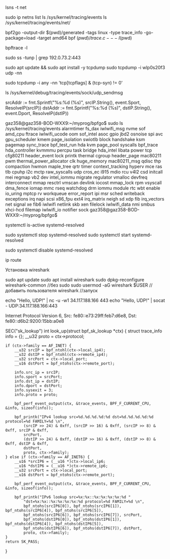 lsns -t net


sudo ip netns list
ls /sys/kernel/tracing/events
ls /sys/kernel/tracing/events/net/




bpf2go -output-dir $(pwd)/generated -tags linux -type trace_info -go-package=load -target amd64 bpf $(pwd)/trace.c -- -I$(pwd)

bpftrace -l

sudo ss -tunp | grep 192.0.73.2:443


sudo apt update && sudo apt install -y tcpdump
sudo tcpdump -i wlp0s20f3 udp -nn

sudo tcpdump -i any -nn 'tcp[tcpflags] & (tcp-syn) != 0'

ls /sys/kernel/debug/tracing/events/sock/udp_sendmsg


srcAddr := fmt.Sprintf("%s:%d (%s)", srcIP.String(), event.Sport, ResolveIP(srcIP))
dstAddr := fmt.Sprintf("%s:%d (%s)", dstIP.String(), event.Dport, ResolveIP(dstIP))


gaz358@gaz358-BOD-WXX9:~/myprog/bpfgo$ sudo ls /sys/kernel/tracing/events
alarmtimer        fs_dax          iwlwifi_msg    nvme            sof
amd_cpu           ftrace          iwlwifi_ucode  oom             sof_intel
asoc              gpio            jbd2           osnoise         spi
avc               gpu_scheduler   kmem           page_isolation  swiotlb
block             handshake       ksm            pagemap         sync_trace
bpf_test_run      hda             kvm            page_pool       syscalls
bpf_trace         hda_controller  kvmmmu         percpu          task
bridge            hda_intel       libata         power           tcp
cfg80211          header_event    lock           printk          thermal
cgroup            header_page     mac80211       pwm             thermal_power_allocator
clk               huge_memory     mac80211_msg   qdisc           thp
compaction        hwmon           maple_tree     qrtr            timer
context_tracking  hyperv          mce            ras             tlb
cpuhp             i2c             mctp           raw_syscalls    udp
cros_ec           i915            mdio           rcu             v4l2
csd               initcall        mei            regmap          vb2
dev               intel_iommu     migrate        regulator       vmalloc
devfreq           interconnect    mmap           resctrl         vmscan
devlink           iocost          mmap_lock      rpm             vsyscall
dma_fence         iomap           mmc            rseq            watchdog
drm               iommu           module         rtc             wbt
enable            io_uring        mptcp          rv              workqueue
error_report      ipi             msr            sched           writeback
exceptions        irq             napi           scsi            x86_fpu
ext4              irq_matrix      neigh          sd              xdp
fib               irq_vectors     net            signal          xe
fib6              iwlwifi         netlink        skb             xen
filelock          iwlwifi_data    nmi            smbus           xhci-hcd
filemap           iwlwifi_io      notifier       sock
gaz358@gaz358-BOD-WXX9:~/myprog/bpfgo$ 


systemctl is-active systemd-resolved

sudo systemctl stop systemd-resolved
sudo systemctl start systemd-resolved

sudo systemctl disable systemd-resolved

ip route

Установка wireshark

sudo apt update
sudo apt install wireshark
sudo dpkg-reconfigure wireshark-common //без sudo
sudo usermod -aG wireshark $USER //добавить пользователя
wireshark //запуск

echo "Hello, UDP!" | nc -u -w1 34.117.188.166 443
echo "Hello, UDP!" | socat - UDP:34.117.188.166:443


Internet Protocol Version 6, Src: fe80::e73:29ff:feb7:d6e8, Dst: fe80::d6b2:9200:15bb:a0e8


SEC("sk_lookup")
int look_up(struct bpf_sk_lookup *ctx) {
    struct trace_info info = {};
    __u32 proto = ctx->protocol;

    if (ctx->family == AF_INET) {
        __u32 srcIP = bpf_ntohl(ctx->local_ip4);
        __u32 dstIP = bpf_ntohl(ctx->remote_ip4);
        __u32 srcPort = ctx->local_port;
        __u16 dstPort = bpf_ntohs(ctx->remote_port);

        info.src_ip = srcIP;
        info.sport = srcPort;
        info.dst_ip = dstIP;
        info.dport = dstPort;
        info.sysexit = 3;
        info.proto = proto;

        bpf_perf_event_output(ctx, &trace_events, BPF_F_CURRENT_CPU, &info, sizeof(info));

        bpf_printk("IPv4 lookup src=%d.%d.%d.%d:%d dst=%d.%d.%d.%d:%d protocol=%d FAMILY=%d \n", 
            (srcIP >> 24) & 0xff, (srcIP >> 16) & 0xff, (srcIP >> 8) & 0xff, srcIP & 0xff,
            srcPort,
            (dstIP >> 24) & 0xff, (dstIP >> 16) & 0xff, (dstIP >> 8) & 0xff, dstIP & 0xff,
            dstPort,
            proto, ctx->family);
    } else if (ctx->family == AF_INET6) {
        __u16 *srcIP6 = (__u16 *)ctx->local_ip6;
        __u16 *dstIP6 = (__u16 *)ctx->remote_ip6;
        __u32 srcPort = ctx->local_port;
        __u16 dstPort = bpf_ntohs(ctx->remote_port);

        bpf_perf_event_output(ctx, &trace_events, BPF_F_CURRENT_CPU, &info, sizeof(info));

        bpf_printk("IPv6 lookup src=%x:%x::%x:%x:%x:%x:%d "
            "dst=%x:%x::%x:%x:%x:%x:%d protocol=%d FAMILY=%d \n", 
            bpf_ntohs(srcIP6[0]), bpf_ntohs(srcIP6[1]), bpf_ntohs(srcIP6[4]), bpf_ntohs(srcIP6[5]),
            bpf_ntohs(srcIP6[6]), bpf_ntohs(srcIP6[7]), srcPort,
            bpf_ntohs(dstIP6[0]), bpf_ntohs(dstIP6[1]), bpf_ntohs(dstIP6[4]), bpf_ntohs(dstIP6[5]),
            bpf_ntohs(dstIP6[6]), bpf_ntohs(dstIP6[7]), dstPort,
            proto, ctx->family);
    }
    return SK_PASS;
}











